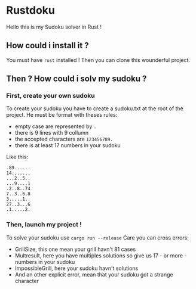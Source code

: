 # Rustdoku
Hello this is my Sudoku solver in Rust !

## How could i install it ?
You must have `rust` installed !
Then you can clone this wounderful project.

## Then ? How could i solv my sudoku ?
### First, create your own sudoku
To create your sudoku you have to create a sudoku.txt at the root of the project.
He must be format with theses rules:
* empty case are represented by `.`
* there is 9 lines with 9 collumn
* the accepted characters are `123456789.`
* there is at least 17 numbers in your sudoku

Like this:
```
.89......
14.......
...2..5..
...9....1
.2..8..74
7..3..6.8
3.....1..
27..3...6
.1.....2.
```

### Then, launch my project !
To solve your sudoku use ```cargo run --release```
Care you can cross errors:
* GrillSize, this one mean your grill havn't 81 cases
* Multresult, here you have multiples solutions so give us 17 - or more - numbers in your sudoku
* ImpossibleGrill, here your sudoku havn't solutions
* And an other explicit error, mean that your sudoku got a strange character
